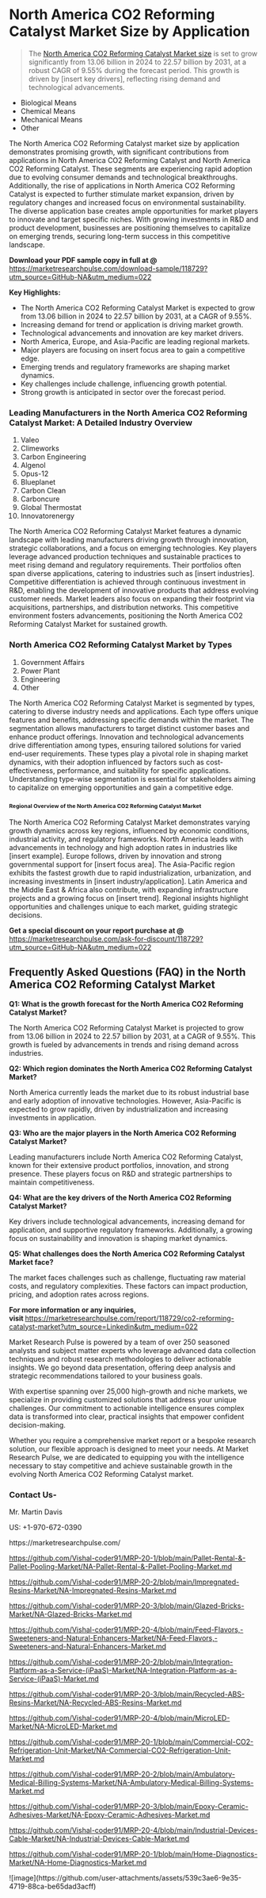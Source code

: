 <h1>North America CO2 Reforming Catalyst Market&nbsp;Size by Application</h1><blockquote><p>The <a href="https://marketresearchpulse.com/download-sample/118729?utm_source=GitHub-NA&amp;utm_medium=022">North America CO2 Reforming Catalyst Market size</a> is set to grow significantly from 13.06 billion in 2024 to 22.57 billion by 2031, at a robust CAGR of 9.55% during the forecast period. This growth is driven by [insert key drivers], reflecting rising demand and technological advancements.</p></blockquote><ul><li>Biological Means<li> Chemical Means<li> Mechanical Means<li> Other</li></ul><p>The North America CO2 Reforming Catalyst market size by application demonstrates promising growth, with significant contributions from applications in North America CO2 Reforming Catalyst and North America CO2 Reforming Catalyst. These segments are experiencing rapid adoption due to evolving consumer demands and technological breakthroughs. Additionally, the rise of applications in North America CO2 Reforming Catalyst is expected to further stimulate market expansion, driven by regulatory changes and increased focus on environmental sustainability. The diverse application base creates ample opportunities for market players to innovate and target specific niches. With growing investments in R&D and product development, businesses are positioning themselves to capitalize on emerging trends, securing long-term success in this competitive landscape.</p><p><strong>Download your PDF sample copy in full at @ </strong><a href="https://marketresearchpulse.com/download-sample/118729?utm_source=GitHub-NA&amp;utm_medium=022">https://marketresearchpulse.com/download-sample/118729?utm_source=GitHub-NA&amp;utm_medium=022</a></p><p><strong>Key Highlights: </strong></p><ul><li>The North America CO2 Reforming Catalyst Market is expected to grow from 13.06 billion in 2024 to 22.57 billion by 2031, at a CAGR of 9.55%.</li><li>Increasing demand for trend or application is driving market growth.</li><li>Technological advancements and innovation are key market drivers.</li><li>North America, Europe, and Asia-Pacific are leading regional markets.</li><li>Major players are focusing on insert focus area to gain a competitive edge.</li><li>Emerging trends and regulatory frameworks are shaping market dynamics.</li><li>Key challenges include challenge, influencing growth potential.</li><li>Strong growth is anticipated in sector over the forecast period.</li></ul><h3>Leading Manufacturers in the North America CO2 Reforming Catalyst Market: A Detailed Industry Overview</h3><ol><li>Valeo</li><li>Climeworks</li><li>Carbon Engineering</li><li>Algenol</li><li>Opus-12</li><li>Blueplanet</li><li>Carbon Clean</li><li>Carboncure</li><li>Global Thermostat</li><li>Innovatorenergy</li></ol><div class="flex max-w-full flex-col flex-grow"><div class="min-h-8 text-message flex w-full flex-col items-end gap-2 whitespace-normal break-words [.text-message+&amp;]:mt-5" dir="auto" data-message-author-role="assistant" data-message-id="fd8432e4-4910-450d-b182-61b7bfb0a01f" data-message-model-slug="gpt-4o"><div class="flex w-full flex-col gap-1 empty:hidden first:pt-[3px]"><div class="markdown prose w-full break-words dark:prose-invert light"><p>The North America CO2 Reforming Catalyst Market features a dynamic landscape with leading manufacturers driving growth through innovation, strategic collaborations, and a focus on emerging technologies. Key players leverage advanced production techniques and sustainable practices to meet rising demand and regulatory requirements. Their portfolios often span diverse applications, catering to industries such as [insert industries]. Competitive differentiation is achieved through continuous investment in R&amp;D, enabling the development of innovative products that address evolving customer needs. Market leaders also focus on expanding their footprint via acquisitions, partnerships, and distribution networks. This competitive environment fosters advancements, positioning the North America CO2 Reforming Catalyst Market for sustained growth.</p></div></div></div></div><h3>North America CO2 Reforming Catalyst Market by Types</h3><ol><li>Government Affairs<li> Power Plant<li> Engineering<li> Other</li></ol><div class="flex max-w-full flex-col flex-grow"><div class="min-h-8 text-message flex w-full flex-col items-end gap-2 whitespace-normal break-words [.text-message+&amp;]:mt-5" dir="auto" data-message-author-role="assistant" data-message-id="084470be-0bb7-4664-bddf-5156b4f41249" data-message-model-slug="gpt-4o-mini"><div class="flex w-full flex-col gap-1 empty:hidden first:pt-[3px]"><div class="markdown prose w-full break-words dark:prose-invert light"><p>The North America CO2 Reforming Catalyst Market is segmented by types, catering to diverse industry needs and applications. Each type offers unique features and benefits, addressing specific demands within the market. The segmentation allows manufacturers to target distinct customer bases and enhance product offerings. Innovation and technological advancements drive differentiation among types, ensuring tailored solutions for varied end-user requirements. These types play a pivotal role in shaping market dynamics, with their adoption influenced by factors such as cost-effectiveness, performance, and suitability for specific applications. Understanding type-wise segmentation is essential for stakeholders aiming to capitalize on emerging opportunities and gain a competitive edge.</p></div></div></div></div><h3><span style="font-size: 11px;">Regional Overview of the North America CO2 Reforming Catalyst Market</span></h3><div class="flex max-w-full flex-col flex-grow"><div class="min-h-8 text-message flex w-full flex-col items-end gap-2 whitespace-normal break-words [.text-message+&amp;]:mt-5" dir="auto" data-message-author-role="assistant" data-message-id="e9038762-ce64-4e30-91c9-9bd413514231" data-message-model-slug="gpt-4o-mini"><div class="flex w-full flex-col gap-1 empty:hidden first:pt-[3px]"><div class="markdown prose w-full break-words dark:prose-invert light"><p>The North America CO2 Reforming Catalyst Market demonstrates varying growth dynamics across key regions, influenced by economic conditions, industrial activity, and regulatory frameworks. North America leads with advancements in technology and high adoption rates in industries like [insert example]. Europe follows, driven by innovation and strong governmental support for [insert focus area]. The Asia-Pacific region exhibits the fastest growth due to rapid industrialization, urbanization, and increasing investments in [insert industry/application]. Latin America and the Middle East &amp; Africa also contribute, with expanding infrastructure projects and a growing focus on [insert trend]. Regional insights highlight opportunities and challenges unique to each market, guiding strategic decisions.</p></div></div></div></div><p><strong>Get a special discount on your report purchase at @ </strong><a href="https://marketresearchpulse.com/ask-for-discount/118729?utm_source=GitHub-NA&amp;utm_medium=022">https://marketresearchpulse.com/ask-for-discount/118729?utm_source=GitHub-NA&amp;utm_medium=022</a></p><h2>Frequently Asked Questions (FAQ) in the North America CO2 Reforming Catalyst Market</h2><p><strong>Q1: What is the growth forecast for the North America CO2 Reforming Catalyst Market?</strong></p><p>The North America CO2 Reforming Catalyst Market is projected to grow from 13.06 billion in 2024 to 22.57 billion by 2031, at a CAGR of 9.55%. This growth is fueled by advancements in trends and rising demand across industries.</p><p><strong>Q2: Which region dominates the North America CO2 Reforming Catalyst Market?</strong></p><p>North America currently leads the market due to its robust industrial base and early adoption of innovative technologies. However, Asia-Pacific is expected to grow rapidly, driven by industrialization and increasing investments in application.</p><p><strong>Q3: Who are the major players in the North America CO2 Reforming Catalyst Market?</strong></p><p>Leading manufacturers include North America CO2 Reforming Catalyst, known for their extensive product portfolios, innovation, and strong presence. These players focus on R&amp;D and strategic partnerships to maintain competitiveness.</p><p><strong>Q4: What are the key drivers of the North America CO2 Reforming Catalyst Market?</strong></p><p>Key drivers include technological advancements, increasing demand for application, and supportive regulatory frameworks. Additionally, a growing focus on sustainability and innovation is shaping market dynamics.</p><p><strong>Q5: What challenges does the North America CO2 Reforming Catalyst Market face?</strong></p><p>The market faces challenges such as challenge, fluctuating raw material costs, and regulatory complexities. These factors can impact production, pricing, and adoption rates across regions.</p><p><strong>For more information or any inquiries, visit&nbsp;</strong><a href="https://marketresearchpulse.com/report/118729/co2-reforming-catalyst-market?utm_source=Linkedin&utm_medium=022">https://marketresearchpulse.com/report/118729/co2-reforming-catalyst-market?utm_source=Linkedin&utm_medium=022</a></p><p>Market Research Pulse is powered by a team of over 250 seasoned analysts and subject matter experts who leverage advanced data collection techniques and robust research methodologies to deliver actionable insights. We go beyond data presentation, offering deep analysis and strategic recommendations tailored to your business goals.</p><p>With expertise spanning over 25,000 high-growth and niche markets, we specialize in providing customized solutions that address your unique challenges. Our commitment to actionable intelligence ensures complex data is transformed into clear, practical insights that empower confident decision-making.</p><p>Whether you require a comprehensive market report or a bespoke research solution, our flexible approach is designed to meet your needs. At Market Research Pulse, we are dedicated to equipping you with the intelligence necessary to stay competitive and achieve sustainable growth in the evolving North America CO2 Reforming Catalyst market.</p><h3><strong>Contact Us-</strong></h3><p>Mr. Martin Davis</p><p>US: +1-970-672-0390</p><p>https://marketresearchpulse.com/</p><p><a href="https://github.com/Vishal-coder91/MRP-20-1/blob/main/Pallet-Rental-&-Pallet-Pooling-Market/NA-Pallet-Rental-&-Pallet-Pooling-Market.md">https://github.com/Vishal-coder91/MRP-20-1/blob/main/Pallet-Rental-&-Pallet-Pooling-Market/NA-Pallet-Rental-&-Pallet-Pooling-Market.md</a></p><p><a href="https://github.com/Vishal-coder91/MRP-20-2/blob/main/Impregnated-Resins-Market/NA-Impregnated-Resins-Market.md">https://github.com/Vishal-coder91/MRP-20-2/blob/main/Impregnated-Resins-Market/NA-Impregnated-Resins-Market.md</a></p><p><a href="https://github.com/Vishal-coder91/MRP-20-3/blob/main/Glazed-Bricks-Market/NA-Glazed-Bricks-Market.md">https://github.com/Vishal-coder91/MRP-20-3/blob/main/Glazed-Bricks-Market/NA-Glazed-Bricks-Market.md</a></p><p><a href="https://github.com/Vishal-coder91/MRP-20-4/blob/main/Feed-Flavors,-Sweeteners-and-Natural-Enhancers-Market/NA-Feed-Flavors,-Sweeteners-and-Natural-Enhancers-Market.md">https://github.com/Vishal-coder91/MRP-20-4/blob/main/Feed-Flavors,-Sweeteners-and-Natural-Enhancers-Market/NA-Feed-Flavors,-Sweeteners-and-Natural-Enhancers-Market.md</a></p><p><a href="https://github.com/Vishal-coder91/MRP-20-2/blob/main/Integration-Platform-as-a-Service-(iPaaS)-Market/NA-Integration-Platform-as-a-Service-(iPaaS)-Market.md">https://github.com/Vishal-coder91/MRP-20-2/blob/main/Integration-Platform-as-a-Service-(iPaaS)-Market/NA-Integration-Platform-as-a-Service-(iPaaS)-Market.md</a></p><p><a href="https://github.com/Vishal-coder91/MRP-20-3/blob/main/Recycled-ABS-Resins-Market/NA-Recycled-ABS-Resins-Market.md">https://github.com/Vishal-coder91/MRP-20-3/blob/main/Recycled-ABS-Resins-Market/NA-Recycled-ABS-Resins-Market.md</a></p><p><a href="https://github.com/Vishal-coder91/MRP-20-4/blob/main/MicroLED-Market/NA-MicroLED-Market.md">https://github.com/Vishal-coder91/MRP-20-4/blob/main/MicroLED-Market/NA-MicroLED-Market.md</a></p><p><a href="https://github.com/Vishal-coder91/MRP-20-1/blob/main/Commercial-CO2-Refrigeration-Unit-Market/NA-Commercial-CO2-Refrigeration-Unit-Market.md">https://github.com/Vishal-coder91/MRP-20-1/blob/main/Commercial-CO2-Refrigeration-Unit-Market/NA-Commercial-CO2-Refrigeration-Unit-Market.md</a></p><p><a href="https://github.com/Vishal-coder91/MRP-20-2/blob/main/Ambulatory-Medical-Billing-Systems-Market/NA-Ambulatory-Medical-Billing-Systems-Market.md">https://github.com/Vishal-coder91/MRP-20-2/blob/main/Ambulatory-Medical-Billing-Systems-Market/NA-Ambulatory-Medical-Billing-Systems-Market.md</a></p><p><a href="https://github.com/Vishal-coder91/MRP-20-3/blob/main/Epoxy-Ceramic-Adhesives-Market/NA-Epoxy-Ceramic-Adhesives-Market.md">https://github.com/Vishal-coder91/MRP-20-3/blob/main/Epoxy-Ceramic-Adhesives-Market/NA-Epoxy-Ceramic-Adhesives-Market.md</a></p><p><a href="https://github.com/Vishal-coder91/MRP-20-4/blob/main/Industrial-Devices-Cable-Market/NA-Industrial-Devices-Cable-Market.md">https://github.com/Vishal-coder91/MRP-20-4/blob/main/Industrial-Devices-Cable-Market/NA-Industrial-Devices-Cable-Market.md</a></p><p><a href="https://github.com/Vishal-coder91/MRP-20-1/blob/main/Home-Diagnostics-Market/NA-Home-Diagnostics-Market.md">https://github.com/Vishal-coder91/MRP-20-1/blob/main/Home-Diagnostics-Market/NA-Home-Diagnostics-Market.md</a></p>
![image](https://github.com/user-attachments/assets/539c3ae6-9e35-4719-88ca-be65dad3acff)
